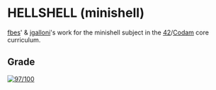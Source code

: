 # HELLSHELL (minishell)
[fbes](https://github.com/FreekBes)' & [jgalloni](https://github.com/jollajj98)'s work for the minishell subject in the [42](https://42.fr)/[Codam](https://www.codam.nl) core curriculum.


## Grade
[![97/100](https://badge42.vercel.app/api/v2/cl1o16nym001109lewimxyxs8/project/2422501)](https://github.com/JaeSeoKim/badge42)
